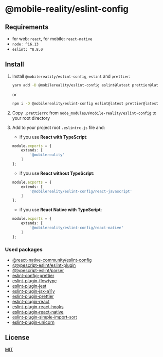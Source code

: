 # @mobile-reality/eslint-config

## Requirements
* for web: `react`, for mobile: `react-native`
* `node: ^16.13`
* `eslint: ^8.8.0`

## Install
1. Install `@mobilereality/eslint-config`, `eslint` and `prettier`:
    ```sh
    yarn add -D @mobilereality/eslint-config eslint@latest prettier@latest
    ```
    or
    ```sh
    npm i -D @mobilereality/eslint-config eslint@latest prettier@latest
    ```

2. Copy `.prettierrc` from `node_modules/@mobile-reality/eslint-config` to your root directory
3. Add to your project root `.eslintrc.js` file and:
   * if you use **React with TypeScript**:
    ```typescript jsx
    module.exports = {
        extends: [
            '@mobilereality'
        ]
    };
    ```
   * if you use **React without TypeScript**:
    ```typescript jsx
    module.exports = {
        extends: [
            '@mobilereality/eslint-config/react-javascript'
        ]
    };
    ```
    * if you use **React Native with TypeScript**:
    ```typescript jsx
    module.exports = {
        extends: [
            '@mobilereality/eslint-config/react-native'
        ]
    };
    ```

### Used packages
* [@react-native-community/eslint-config](https://github.com/facebook/react-native/tree/HEAD/packages/eslint-config-react-native-community)
* [@typescript-eslint/eslint-plugin](https://github.com/typescript-eslint/typescript-eslint/tree/main/packages/eslint-plugin)
* [@typescript-eslint/parser](https://github.com/typescript-eslint/typescript-eslint/tree/main/packages/parser)
* [eslint-config-prettier](https://github.com/prettier/eslint-config-prettier)
* [eslint-plugin-flowtype](https://github.com/gajus/eslint-plugin-flowtype)
* [eslint-plugin-jest](https://github.com/jest-community/eslint-plugin-jest)
* [eslint-plugin-jsx-a11y](https://github.com/jsx-eslint/eslint-plugin-jsx-a11y)
* [eslint-plugin-prettier](https://github.com/prettier/eslint-plugin-prettier)
* [eslint-plugin-react](https://github.com/yannickcr/eslint-plugin-react)
* [eslint-plugin-react-hooks](https://github.com/facebook/react/tree/main/packages/eslint-plugin-react-hooks)
* [eslint-plugin-react-native](https://github.com/intellicode/eslint-plugin-react-native)
* [eslint-plugin-simple-import-sort](https://github.com/lydell/eslint-plugin-simple-import-sort)
* [eslint-plugin-unicorn](https://github.com/sindresorhus/eslint-plugin-unicorn)

## License

[MIT](LICENSE.md)
